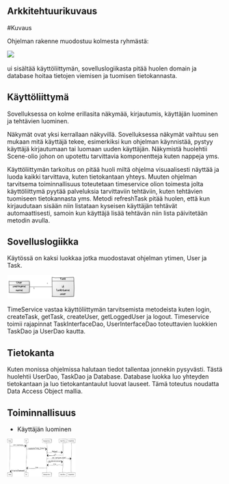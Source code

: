 ## Arkkitehtuurikuvaus

#Kuvaus

Ohjelman rakenne muodostuu kolmesta ryhmästä:

<img src="https://raw.githubusercontent.com/mluukkai/ohjelmistotekniikka-kevat2019/master/web/images/l-11.png" width="160">

ui sisältää käyttöliittymän, sovelluslogiikasta pitää huolen domain ja database hoitaa tietojen viemisen ja tuomisen tietokannasta.

## Käyttöliittymä

Sovelluksessa on kolme erillasita näkymää, kirjautumis, käyttäjän luominen ja tehtävien luominen.

Näkymät ovat yksi kerrallaan näkyvillä. Sovelluksessa näkymät vaihtuu sen mukaan mitä käyttäjä tekee, esimerkiksi kun ohjelman käynnistää, pystyy käyttäjä kirjautumaan tai luomaan uuden käyttäjän. Näkymistä huolehtii Scene-olio johon on upotettu tarvittavia komponentteja kuten nappeja yms.

Käyttöliittymän tarkoitus on pitää huoli miltä ohjelma visuaalisesti näyttää ja luoda kaikki tarvittava, kuten tietokantaan yhteys. Muuten ohjelman tarvitsema toiminnallisuus toteutetaan timeservice olion toimesta jolta käyttöliittymä pyytää palveluksia tarvittaviin tehtäviin, kuten tehtävien tuomiseen tietokannasta yms. Metodi refreshTask pitää huolen, että kun kirjaudutaan sisään niin listataan kyseisen käyttäjän tehtävät automaattisesti, samoin kun käyttäjä lisää tehtävän niin lista päivitetään metodin avulla.

## Sovelluslogiikka

Käytössä on kaksi luokkaa jotka muodostavat ohjelman ytimen, User ja Task.

<img src="https://github.com/Muisku/ot-harjoitustyo/blob/master/kuvat/luokat.png" width="160">

TimeService vastaa käyttöliittymän tarvitsemista metodeista kuten login, createTask, getTask, createUser, getLoggedUser ja logout. Timeservice toimii rajapinnat TaskInterfaceDao, UserInterfaceDao toteuttavien luokkien TaskDao ja UserDao kautta.

## Tietokanta

Kuten monissa ohjelmissa halutaan tiedot tallentaa jonnekin pysyvästi. Tästä huolehtii UserDao, TaskDao ja Database. Database luokka luo yhteyden tietokantaan ja luo tietokantantaulut luovat lauseet. Tämä toteutus noudatta Data Access Object mallia.

## Toiminnallisuus

* Käyttäjän luominen

<img src="https://github.com/Muisku/ot-harjoitustyo/blob/master/kuvat/luok%C3%A4ytt%C3%A4j%C3%A4.png" width="160">


